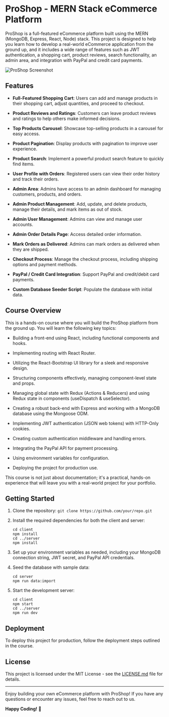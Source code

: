 # ProShop - MERN Stack eCommerce Platform

ProShop is a full-featured eCommerce platform built using the MERN (MongoDB, Express, React, Node) stack. This project is designed to help you learn how to develop a real-world eCommerce application from the ground up, and it includes a wide range of features such as JWT authentication, a shopping cart, product reviews, search functionality, an admin area, and integration with PayPal and credit card payments.

![ProShop Screenshot](https://your-screenshot-url-here.com)

## Features

- **Full-Featured Shopping Cart**: Users can add and manage products in their shopping cart, adjust quantities, and proceed to checkout.

- **Product Reviews and Ratings**: Customers can leave product reviews and ratings to help others make informed decisions.

- **Top Products Carousel**: Showcase top-selling products in a carousel for easy access.

- **Product Pagination**: Display products with pagination to improve user experience.

- **Product Search**: Implement a powerful product search feature to quickly find items.

- **User Profile with Orders**: Registered users can view their order history and track their orders.

- **Admin Area**: Admins have access to an admin dashboard for managing customers, products, and orders.

- **Admin Product Management**: Add, update, and delete products, manage their details, and mark items as out of stock.

- **Admin User Management**: Admins can view and manage user accounts.

- **Admin Order Details Page**: Access detailed order information.

- **Mark Orders as Delivered**: Admins can mark orders as delivered when they are shipped.

- **Checkout Process**: Manage the checkout process, including shipping options and payment methods.

- **PayPal / Credit Card Integration**: Support PayPal and credit/debit card payments.

- **Custom Database Seeder Script**: Populate the database with initial data.

## Course Overview

This is a hands-on course where you will build the ProShop platform from the ground up. You will learn the following key topics:

- Building a front-end using React, including functional components and hooks.

- Implementing routing with React Router.

- Utilizing the React-Bootstrap UI library for a sleek and responsive design.

- Structuring components effectively, managing component-level state and props.

- Managing global state with Redux (Actions & Reducers) and using Redux state in components (useDispatch & useSelector).

- Creating a robust back-end with Express and working with a MongoDB database using the Mongoose ODM.

- Implementing JWT authentication (JSON web tokens) with HTTP-Only cookies.

- Creating custom authentication middleware and handling errors.

- Integrating the PayPal API for payment processing.

- Using environment variables for configuration.

- Deploying the project for production use.

This course is not just about documentation; it's a practical, hands-on experience that will leave you with a real-world project for your portfolio.

## Getting Started

1. Clone the repository: `git clone https://github.com/your/repo.git`

2. Install the required dependencies for both the client and server:
   ```
   cd client
   npm install
   cd ../server
   npm install
   ```

3. Set up your environment variables as needed, including your MongoDB connection string, JWT secret, and PayPal API credentials.

4. Seed the database with sample data:
   ```
   cd server
   npm run data:import
   ```

5. Start the development server:
   ```
   cd client
   npm start
   cd ../server
   npm run dev
   ```

## Deployment

To deploy this project for production, follow the deployment steps outlined in the course.

## License

This project is licensed under the MIT License - see the [LICENSE.md](LICENSE.md) file for details.

---

Enjoy building your own eCommerce platform with ProShop! If you have any questions or encounter any issues, feel free to reach out to us.

**Happy Coding!** 🚀